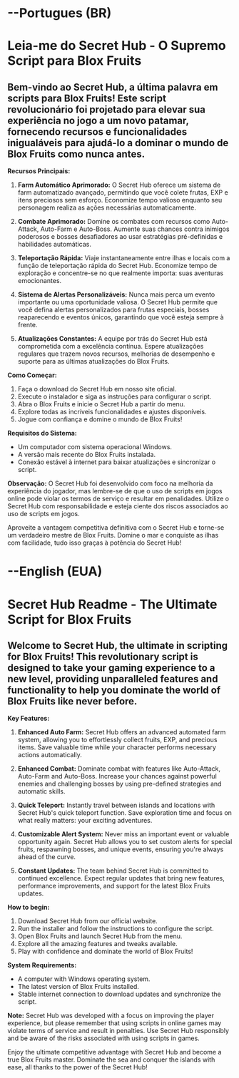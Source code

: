 # --Portugues (BR)

# **Leia-me do Secret Hub - O Supremo Script para Blox Fruits**

## Bem-vindo ao Secret Hub, a última palavra em scripts para Blox Fruits! Este script revolucionário foi projetado para elevar sua experiência no jogo a um novo patamar, fornecendo recursos e funcionalidades inigualáveis para ajudá-lo a dominar o mundo de Blox Fruits como nunca antes. 

**Recursos Principais:**

1. **Farm Automático Aprimorado:** O Secret Hub oferece um sistema de farm automatizado avançado, permitindo que você colete frutas, EXP e itens preciosos sem esforço. Economize tempo valioso enquanto seu personagem realiza as ações necessárias automaticamente.

2. **Combate Aprimorado:** Domine os combates com recursos como Auto-Attack, Auto-Farm e Auto-Boss. Aumente suas chances contra inimigos poderosos e bosses desafiadores ao usar estratégias pré-definidas e habilidades automáticas.

3. **Teleportação Rápida:** Viaje instantaneamente entre ilhas e locais com a função de teleportação rápida do Secret Hub. Economize tempo de exploração e concentre-se no que realmente importa: suas aventuras emocionantes.

4. **Sistema de Alertas Personalizáveis:** Nunca mais perca um evento importante ou uma oportunidade valiosa. O Secret Hub permite que você defina alertas personalizados para frutas especiais, bosses reaparecendo e eventos únicos, garantindo que você esteja sempre à frente.

5. **Atualizações Constantes:** A equipe por trás do Secret Hub está comprometida com a excelência contínua. Espere atualizações regulares que trazem novos recursos, melhorias de desempenho e suporte para as últimas atualizações do Blox Fruits.

**Como Começar:**

1. Faça o download do Secret Hub em nosso site oficial.
2. Execute o instalador e siga as instruções para configurar o script.
3. Abra o Blox Fruits e inicie o Secret Hub a partir do menu.
4. Explore todas as incríveis funcionalidades e ajustes disponíveis.
5. Jogue com confiança e domine o mundo de Blox Fruits!

**Requisitos do Sistema:**

- Um computador com sistema operacional Windows.
- A versão mais recente do Blox Fruits instalada.
- Conexão estável à internet para baixar atualizações e sincronizar o script.

**Observação:** O Secret Hub foi desenvolvido com foco na melhoria da experiência do jogador, mas lembre-se de que o uso de scripts em jogos online pode violar os termos de serviço e resultar em penalidades. Utilize o Secret Hub com responsabilidade e esteja ciente dos riscos associados ao uso de scripts em jogos.

Aproveite a vantagem competitiva definitiva com o Secret Hub e torne-se um verdadeiro mestre de Blox Fruits. Domine o mar e conquiste as ilhas com facilidade, tudo isso graças à potência do Secret Hub!

# --English (EUA)

# **Secret Hub Readme - The Ultimate Script for Blox Fruits**

## Welcome to Secret Hub, the ultimate in scripting for Blox Fruits! This revolutionary script is designed to take your gaming experience to a new level, providing unparalleled features and functionality to help you dominate the world of Blox Fruits like never before.

**Key Features:**

1. **Enhanced Auto Farm:** Secret Hub offers an advanced automated farm system, allowing you to effortlessly collect fruits, EXP, and precious items. Save valuable time while your character performs necessary actions automatically.

2. **Enhanced Combat:** Dominate combat with features like Auto-Attack, Auto-Farm and Auto-Boss. Increase your chances against powerful enemies and challenging bosses by using pre-defined strategies and automatic skills.

3. **Quick Teleport:** Instantly travel between islands and locations with Secret Hub's quick teleport function. Save exploration time and focus on what really matters: your exciting adventures.

4. **Customizable Alert System:** Never miss an important event or valuable opportunity again. Secret Hub allows you to set custom alerts for special fruits, respawning bosses, and unique events, ensuring you're always ahead of the curve.

5. **Constant Updates:** The team behind Secret Hub is committed to continued excellence. Expect regular updates that bring new features, performance improvements, and support for the latest Blox Fruits updates.

**How ​​to begin:**

1. Download Secret Hub from our official website.
2. Run the installer and follow the instructions to configure the script.
3. Open Blox Fruits and launch Secret Hub from the menu.
4. Explore all the amazing features and tweaks available.
5. Play with confidence and dominate the world of Blox Fruits!

**System Requirements:**

- A computer with Windows operating system.
- The latest version of Blox Fruits installed.
- Stable internet connection to download updates and synchronize the script.

**Note:** Secret Hub was developed with a focus on improving the player experience, but please remember that using scripts in online games may violate terms of service and result in penalties. Use Secret Hub responsibly and be aware of the risks associated with using scripts in games.

Enjoy the ultimate competitive advantage with Secret Hub and become a true Blox Fruits master. Dominate the sea and conquer the islands with ease, all thanks to the power of the Secret Hub!
